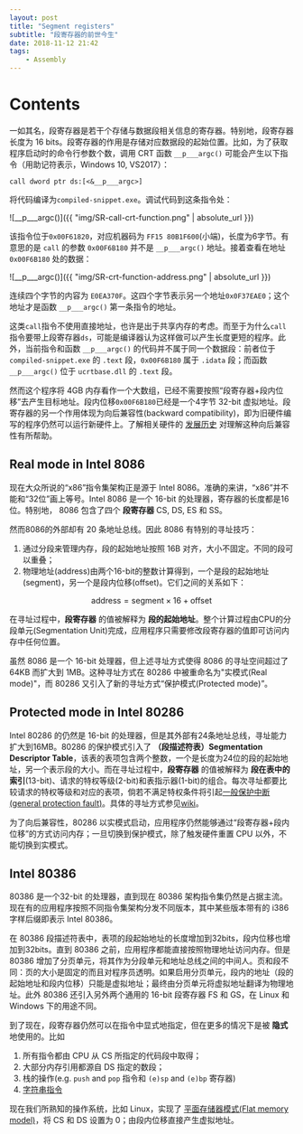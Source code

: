 ```yaml
---
layout: post
title: "Segment registers"
subtitle: "段寄存器的前世今生"
date: 2018-11-12 21:42
tags: 
    - Assembly
---
```


# Contents

一如其名，段寄存器是若干个存储与数据段相关信息的寄存器。特别地，段寄存器长度为 16 bits。段寄存器的作用是存储对应数据段的起始位置。比如，为了获取程序启动时的命令行参数个数，调用 CRT 函数 `__p___argc()` 可能会产生以下指令（用助记符表示，Windows 10, VS2017）：


```assembly
call dword ptr ds:[<&__p___argc>]
```

将代码编译为`compiled-snippet.exe`。调试代码到这条指令处：

![__p___argc()]({{ "img/SR-call-crt-function.png" | absolute_url }})

该指令位于`0x00F61820`，对应机器码为 `FF15 80B1F600`(小端)，长度为6字节。有意思的是 `call` 的参数 `0x00F6B180` 并不是 `__p___argc()` 地址。接着查看在地址 `0x00F6B180` 处的数据：

![__p___argc()]({{ "img/SR-crt-function-address.png" | absolute_url }})

连续四个字节的内容为 `E0EA370F`。这四个字节表示另一个地址`0x0F37EAE0`；这个地址才是函数 `__p___argc()` 第一条指令的地址。

这类`call`指令不使用直接地址，也许是出于共享内存的考虑。而至于为什么`call`指令要带上段寄存器`ds`，可能是编译器认为这样做可以产生长度更短的程序。此外，当前指令和函数 `__p___argc()` 的代码并不属于同一个数据段：前者位于 `compiled-snippet.exe` 的 `.text` 段，`0x00F6B180` 属于 `.idata` 段；而函数 `__p___argc()` 位于 `ucrtbase.dll` 的 `.text` 段。


然而这个程序将 4GB 内存看作一个大数组，已经不需要按照“段寄存器+段内位移”去产生目标地址。段内位移`0x00F6B180`已经是一个4字节 32-bit 虚拟地址。段寄存器的另一个作用体现为向后兼容性(backward compatibility)，即为旧硬件编写的程序仍然可以运行新硬件上。了解相关硬件的 [发展历史](https://en.wikipedia.org/wiki/X86_memory_segmentation) 对理解这种向后兼容性有所帮助。

## Real mode in Intel 8086

现在大众所说的“x86”指令集架构正是源于 Intel 8086。准确的来讲，“x86”并不能和“32位”画上等号。Intel 8086 是一个 16-bit 的处理器，寄存器的长度都是16位。特别地， 8086 包含了四个 **段寄存器** CS, DS, ES 和 SS。

然而8086的外部却有 20 条地址总线。因此 8086 有特别的寻址技巧：

1. 通过分段来管理内存，段的起始地址按照 16B 对齐，大小不固定。不同的段可以重叠；
2. 物理地址(address)由两个16-bit的整数计算得到，一个是段的起始地址(segment)，另一个是段内位移(offset)。它们之间的关系如下：

$$\text{address}=\text{segment}\times16+\text{offset}$$

在寻址过程中，**段寄存器** 的值被解释为 **段的起始地址**。整个计算过程由CPU的分段单元(Segmentation Unit)完成，应用程序只需要修改段寄存器的值即可访问内存中任何位置。

虽然 8086 是一个 16-bit 处理器，但上述寻址方式使得 8086 的寻址空间超过了 64KB 而扩大到 1MB。这种寻址方式在 80286 中被重命名为"实模式(Real mode)"，而 80286 又引入了新的寻址方式“保护模式(Protected mode)”。

## Protected mode in Intel 80286

Intel 80286 的仍然是 16-bit 的处理器，但是其外部有24条地址总线，寻址能力扩大到16MB。80286 的保护模式引入了 **（段描述符表）Segmentation Descriptor Table**，该表的表项包含两个整数，一个是长度为24位的段的起始地址，另一个表示段的大小。而在寻址过程中，**段寄存器** 的值被解释为 **段在表中的索引**(13-bit)、请求的特权等级(2-bit)和表指示器(1-bit)的组合。每次寻址都要比较请求的特权等级和对应的表项，倘若不满足特权条件将引起[一般保护中断(general protection fault)](https://en.wikipedia.org/wiki/General_protection_fault)。具体的寻址方式参见[wiki](https://en.wikipedia.org/wiki/X86_memory_segmentation#Detailed_Segmentation_Unit_Workflow)。

为了向后兼容性，80286 以实模式启动，应用程序仍然能够通过“段寄存器+段内位移”的方式访问内存；一旦切换到保护模式，除了触发硬件重置 CPU 以外，不能切换到实模式。

## Intel 80386

80386 是一个32-bit 的处理器，直到现在 80386 架构指令集仍然是占据主流。现在有的应用程序按照不同指令集架构分发不同版本，其中某些版本带有的 i386 字样后缀即表示 Intel 80386。

在 80386 段描述符表中，表项的段起始地址的长度增加到32bits，段内位移也增加到32bits。直到 80386 之前，应用程序都能直接按照物理地址访问内存。但是 80386 增加了分页单元，将其作为分段单元和地址总线之间的中间人。页和段不同：页的大小是固定的而且对程序员透明。如果启用分页单元，段内的地址（段的起始地址和段内位移）只能是虚拟地址；最终由分页单元将虚拟地址翻译为物理地址。此外 80386 还引入另外两个通用的 16-bit 段寄存器 FS 和 GS，在 Linux 和 Windows 下的用途不同。

到了现在，段寄存器仍然可以在指令中显式地指定，但在更多的情况下是被 **隐式** 地使用的。比如

1. 所有指令都由 CPU 从 CS 所指定的代码段中取得；
2. 大部分内存引用都源自 DS 指定的数段；
3. 栈的操作(e.g. `push` and `pop` 指令和 `(e)sp` and `(e)bp` 寄存器)
4. [字符串指令](http://www.plantation-productions.com/Webster/www.artofasm.com/Linux/HTML/StringInstructions.html)

现在我们所熟知的操作系统，比如 Linux，实现了 [平面存储器模式(Flat memory model)](https://en.wikipedia.org/wiki/X86_memory_segmentation#Practices)，将 CS 和 DS 设置为 0；由段内位移直接产生虚拟地址。